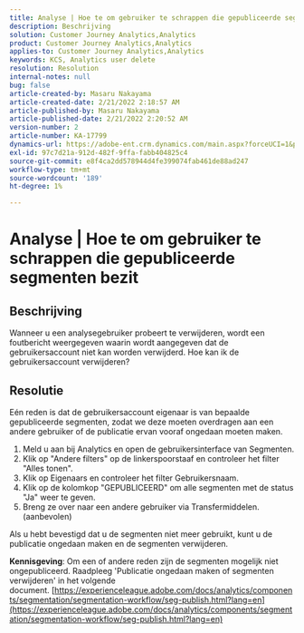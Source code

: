 ```yaml
---
title: Analyse | Hoe te om gebruiker te schrappen die gepubliceerde segmenten bezit
description: Beschrijving
solution: Customer Journey Analytics,Analytics
product: Customer Journey Analytics,Analytics
applies-to: Customer Journey Analytics,Analytics
keywords: KCS, Analytics user delete
resolution: Resolution
internal-notes: null
bug: false
article-created-by: Masaru Nakayama
article-created-date: 2/21/2022 2:18:57 AM
article-published-by: Masaru Nakayama
article-published-date: 2/21/2022 2:20:52 AM
version-number: 2
article-number: KA-17799
dynamics-url: https://adobe-ent.crm.dynamics.com/main.aspx?forceUCI=1&pagetype=entityrecord&etn=knowledgearticle&id=d767189f-bc92-ec11-b400-000d3a58b8a1
exl-id: 97c7d21a-912d-482f-9ffa-fabb404825c4
source-git-commit: e8f4ca2dd578944d4fe399074fab461de88ad247
workflow-type: tm+mt
source-wordcount: '189'
ht-degree: 1%

---
```


# Analyse | Hoe te om gebruiker te schrappen die gepubliceerde segmenten bezit

## Beschrijving

Wanneer u een analysegebruiker probeert te verwijderen, wordt een foutbericht weergegeven waarin wordt aangegeven dat de gebruikersaccount niet kan worden verwijderd. Hoe kan ik de gebruikersaccount verwijderen?

## Resolutie




Eén reden is dat de gebruikersaccount eigenaar is van bepaalde gepubliceerde segmenten, zodat we deze moeten overdragen aan een andere gebruiker of de publicatie ervan vooraf ongedaan moeten maken.

1. Meld u aan bij Analytics en open de gebruikersinterface van Segmenten.
2. Klik op &quot;Andere filters&quot; op de linkerspoorstaaf en controleer het filter &quot;Alles tonen&quot;.
3. Klik op Eigenaars en controleer het filter Gebruikersnaam.
4. Klik op de kolomkop &quot;GEPUBLICEERD&quot; om alle segmenten met de status &quot;Ja&quot; weer te geven.
5. Breng ze over naar een andere gebruiker via Transfermiddelen. (aanbevolen)


Als u hebt bevestigd dat u de segmenten niet meer gebruikt, kunt u de publicatie ongedaan maken en de segmenten verwijderen.



<b>Kennisgeving</b>: Om een of andere reden zijn de segmenten mogelijk niet ongepubliceerd. Raadpleeg &#39;Publicatie ongedaan maken of segmenten verwijderen&#39; in het volgende document. [https://experienceleague.adobe.com/docs/analytics/components/segmentation/segmentation-workflow/seg-publish.html?lang=en](https://experienceleague.adobe.com/docs/analytics/components/segmentation/segmentation-workflow/seg-publish.html?lang=en)
